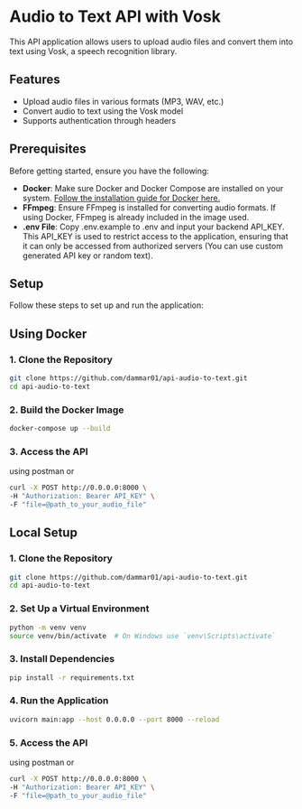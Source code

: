 # Audio to Text API with Vosk

This API application allows users to upload audio files and convert them into text using Vosk, a speech recognition library.

## Features

- Upload audio files in various formats (MP3, WAV, etc.)
- Convert audio to text using the Vosk model
- Supports authentication through headers

## Prerequisites

Before getting started, ensure you have the following:

- **Docker**: Make sure Docker and Docker Compose are installed on your system. [Follow the installation guide for Docker here.](https://docs.docker.com/get-docker/)
- **FFmpeg**: Ensure FFmpeg is installed for converting audio formats. If using Docker, FFmpeg is already included in the image used.
- **.env File**: Copy .env.example to .env and input your backend API_KEY. This API_KEY is used to restrict access to the application, ensuring that it can only be accessed from authorized servers (You can use custom generated API key or random text).

## Setup

Follow these steps to set up and run the application:

## Using Docker

### 1. Clone the Repository

```bash
git clone https://github.com/dammar01/api-audio-to-text.git
cd api-audio-to-text
```

### 2. Build the Docker Image

```bash
docker-compose up --build
```

### 3. Access the API
using postman or
```bash
curl -X POST http://0.0.0.0:8000 \
-H "Authorization: Bearer API_KEY" \
-F "file=@path_to_your_audio_file"
```

## Local Setup

### 1. Clone the Repository

```bash
git clone https://github.com/dammar01/api-audio-to-text.git
cd api-audio-to-text
```

### 2. Set Up a Virtual Environment

```bash
python -m venv venv
source venv/bin/activate  # On Windows use `venv\Scripts\activate`
```

### 3. Install Dependencies

```bash
pip install -r requirements.txt
```

### 4. Run the Application

```bash
uvicorn main:app --host 0.0.0.0 --port 8000 --reload
```

### 5. Access the API
using postman or
```bash
curl -X POST http://0.0.0.0:8000 \
-H "Authorization: Bearer API_KEY" \
-F "file=@path_to_your_audio_file"
```
